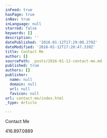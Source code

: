 ```yaml
---
inFeed: true
hasPage: true
inNav: true
inLanguage: null
starred: false
keywords: []
description: ''
datePublished: '2016-01-12T17:29:00.279Z'
dateModified: '2016-01-12T17:28:47.339Z'
title: Contact Me
author: []
sourcePath: _posts/2016-01-12-contact-me.md
published: true
authors: []
publisher:
  name: null
  domain: null
  url: null
  favicon: null
url: contact-me/index.html
_type: Article

---
```

Contact Me

416.897.0889